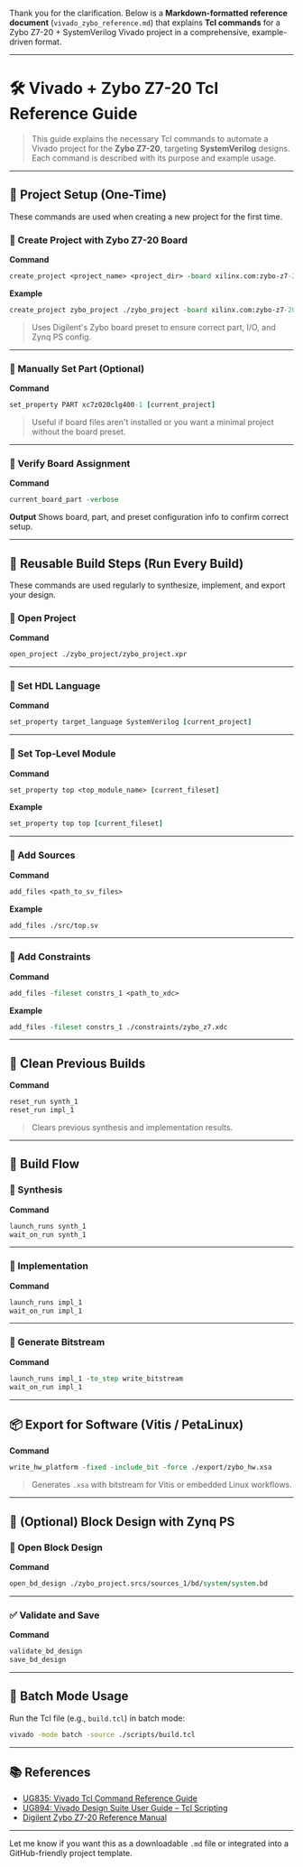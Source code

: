Thank you for the clarification. Below is a **Markdown-formatted reference document** (`vivado_zybo_reference.md`) that explains **Tcl commands** for a Zybo Z7-20 + SystemVerilog Vivado project in a comprehensive, example-driven format.

---

# 🛠 Vivado + Zybo Z7-20 Tcl Reference Guide

> This guide explains the necessary Tcl commands to automate a Vivado project for the **Zybo Z7-20**, targeting **SystemVerilog** designs. Each command is described with its purpose and example usage.

---

## 📁 Project Setup (One-Time)

These commands are used when creating a new project for the first time.

### 🎯 Create Project with Zybo Z7-20 Board

**Command**

```tcl
create_project <project_name> <project_dir> -board xilinx.com:zybo-z7-20:part0:1.1 -force
```

**Example**

```tcl
create_project zybo_project ./zybo_project -board xilinx.com:zybo-z7-20:part0:1.1 -force
```

> Uses Digilent's Zybo board preset to ensure correct part, I/O, and Zynq PS config.

---

### 🎯 Manually Set Part (Optional)

**Command**

```tcl
set_property PART xc7z020clg400-1 [current_project]
```

> Useful if board files aren't installed or you want a minimal project without the board preset.

---

### 🔎 Verify Board Assignment

**Command**

```tcl
current_board_part -verbose
```

**Output**
Shows board, part, and preset configuration info to confirm correct setup.

---

## 🔁 Reusable Build Steps (Run Every Build)

These commands are used regularly to synthesize, implement, and export your design.

### 📂 Open Project

**Command**

```tcl
open_project ./zybo_project/zybo_project.xpr
```

---

### 💬 Set HDL Language

**Command**

```tcl
set_property target_language SystemVerilog [current_project]
```

---

### 📌 Set Top-Level Module

**Command**

```tcl
set_property top <top_module_name> [current_fileset]
```

**Example**

```tcl
set_property top top [current_fileset]
```

---

### 📁 Add Sources

**Command**

```tcl
add_files <path_to_sv_files>
```

**Example**

```tcl
add_files ./src/top.sv
```

---

### 📁 Add Constraints

**Command**

```tcl
add_files -fileset constrs_1 <path_to_xdc>
```

**Example**

```tcl
add_files -fileset constrs_1 ./constraints/zybo_z7.xdc
```

---

## 🧹 Clean Previous Builds

**Command**

```tcl
reset_run synth_1
reset_run impl_1
```

> Clears previous synthesis and implementation results.

---

## 🔨 Build Flow

### 🔧 Synthesis

**Command**

```tcl
launch_runs synth_1
wait_on_run synth_1
```

---

### 🧱 Implementation

**Command**

```tcl
launch_runs impl_1
wait_on_run impl_1
```

---

### 🧵 Generate Bitstream

**Command**

```tcl
launch_runs impl_1 -to_step write_bitstream
wait_on_run impl_1
```

---

## 📦 Export for Software (Vitis / PetaLinux)

**Command**

```tcl
write_hw_platform -fixed -include_bit -force ./export/zybo_hw.xsa
```

> Generates `.xsa` with bitstream for Vitis or embedded Linux workflows.

---

## 🧩 (Optional) Block Design with Zynq PS

### 🔄 Open Block Design

**Command**

```tcl
open_bd_design ./zybo_project.srcs/sources_1/bd/system/system.bd
```

---

### ✅ Validate and Save

**Command**

```tcl
validate_bd_design
save_bd_design
```

---

## 🚀 Batch Mode Usage

Run the Tcl file (e.g., `build.tcl`) in batch mode:

```bash
vivado -mode batch -source ./scripts/build.tcl
```

---

## 📚 References

* [UG835: Vivado Tcl Command Reference Guide](https://www.xilinx.com/support/documentation/sw_manuals/xilinx2022_2/ug835-vivado-tcl-commands.pdf)
* [UG894: Vivado Design Suite User Guide – Tcl Scripting](https://www.xilinx.com/support/documentation/sw_manuals/xilinx2022_2/ug894-vivado-tcl-scripting.pdf)
* [Digilent Zybo Z7-20 Reference Manual](https://digilent.com/reference/programmable-logic/zybo-z7/reference-manual)

---

Let me know if you want this as a downloadable `.md` file or integrated into a GitHub-friendly project template.
